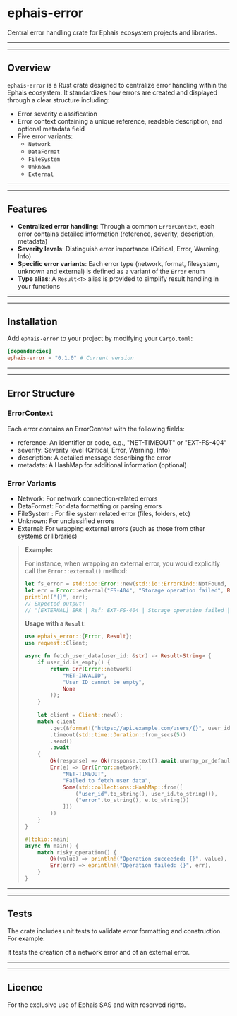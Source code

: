# ephais-error

Central error handling crate for Ephais ecosystem projects and libraries.

---
---

## Overview

`ephais-error` is a Rust crate designed to centralize error handling within the Ephais ecosystem. It standardizes how errors are created and displayed through a clear structure including:
- Error severity classification
- Error context containing a unique reference, readable description, and optional metadata field
- Five error variants:
    * `Network`
    * `DataFormat`
    * `FileSystem`
    * `Unknown`
    * `External`

---
---

## Features

- **Centralized error handling**: Through a common `ErrorContext`, each error contains detailed information (reference, severity, description, metadata)
- **Severity levels**: Distinguish error importance (Critical, Error, Warning, Info)
- **Specific error variants**: Each error type (network, format, filesystem, unknown and external) is defined as a variant of the `Error` enum
- **Type alias**: A `Result<T>` alias is provided to simplify result handling in your functions

---
---

## Installation

Add `ephais-error` to your project by modifying your `Cargo.toml`:

```toml
[dependencies]
ephais-error = "0.1.0" # Current version  
```

---
---

## Error Structure

### ErrorContext

Each error contains an ErrorContext with the following fields:

* reference: An identifier or code, e.g., "NET-TIMEOUT" or "EXT-FS-404"
* severity: Severity level (Critical, Error, Warning, Info)
* description: A detailed message describing the error
* metadata: A HashMap for additional information (optional)

### Error Variants

* Network: For network connection-related errors
* DataFormat: For data formatting or parsing errors
* FileSystem : For file system related error (files, folders, etc)
* Unknown: For unclassified errors
* External: For wrapping external errors (such as those from other systems or libraries)

> **Example:**
> 
> For instance, when wrapping an external error, you would explicitly call the `Error::external()` method:
> 
> ```rust
> let fs_error = std::io::Error::new(std::io::ErrorKind::NotFound, "File not found");
> let err = Error::external("FS-404", "Storage operation failed", Box::new(fs_error));
> println!("{}", err);
> // Expected output:
> // "[EXTERNAL] ERR | Ref: EXT-FS-404 | Storage operation failed | Source: File not found"
> ```
>
> **Usage with a `Result`**:
> ```rust
> use ephais_error::{Error, Result};
> use reqwest::Client;
> 
> async fn fetch_user_data(user_id: &str) -> Result<String> {
>     if user_id.is_empty() {
>         return Err(Error::network(
>             "NET-INVALID",
>             "User ID cannot be empty",
>             None
>         ));
>     }
>     
>     let client = Client::new();
>     match client
>         .get(&format!("https://api.example.com/users/{}", user_id))
>         .timeout(std::time::Duration::from_secs(5))
>         .send()
>         .await
>     {
>         Ok(response) => Ok(response.text().await.unwrap_or_default()),
>         Err(e) => Err(Error::network(
>             "NET-TIMEOUT",
>             "Failed to fetch user data",
>             Some(std::collections::HashMap::from([
>                 ("user_id".to_string(), user_id.to_string()),
>                 ("error".to_string(), e.to_string())
>             ]))
>         ))
>     }
> }
> 
> #[tokio::main]
> async fn main() {
>     match risky_operation() {
>         Ok(value) => println!("Operation succeeded: {}", value),
>         Err(err) => eprintln!("Operation failed: {}", err),
>     }
> }
> ```

---
---

## Tests

The crate includes unit tests to validate error formatting and construction. For example:

It tests the creation of a network error and of an external error.

---
---

## Licence

For the exclusive use of Ephais SAS and with reserved rights.
